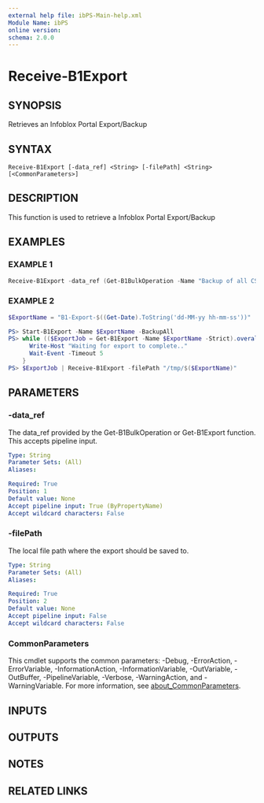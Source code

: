 ```yaml
---
external help file: ibPS-Main-help.xml
Module Name: ibPS
online version:
schema: 2.0.0
---
```


# Receive-B1Export

## SYNOPSIS
Retrieves an Infoblox Portal Export/Backup

## SYNTAX

```
Receive-B1Export [-data_ref] <String> [-filePath] <String> [<CommonParameters>]
```

## DESCRIPTION
This function is used to retrieve a Infoblox Portal Export/Backup

## EXAMPLES

### EXAMPLE 1
```powershell
Receive-B1Export -data_ref (Get-B1BulkOperation -Name "Backup of all CSP data").data_ref -filePath "C:\Backups"
```

### EXAMPLE 2
```powershell
$ExportName = "B1-Export-$((Get-Date).ToString('dd-MM-yy hh-mm-ss'))"

PS> Start-B1Export -Name $ExportName -BackupAll
PS> while (($ExportJob = Get-B1Export -Name $ExportName -Strict).overall_status -ne "Completed") {
      Write-Host "Waiting for export to complete.."
      Wait-Event -Timeout 5
    }
PS> $ExportJob | Receive-B1Export -filePath "/tmp/$($ExportName)"
```

## PARAMETERS

### -data_ref
The data_ref provided by the Get-B1BulkOperation or Get-B1Export function.
This accepts pipeline input.

```yaml
Type: String
Parameter Sets: (All)
Aliases:

Required: True
Position: 1
Default value: None
Accept pipeline input: True (ByPropertyName)
Accept wildcard characters: False
```

### -filePath
The local file path where the export should be saved to.

```yaml
Type: String
Parameter Sets: (All)
Aliases:

Required: True
Position: 2
Default value: None
Accept pipeline input: False
Accept wildcard characters: False
```

### CommonParameters
This cmdlet supports the common parameters: -Debug, -ErrorAction, -ErrorVariable, -InformationAction, -InformationVariable, -OutVariable, -OutBuffer, -PipelineVariable, -Verbose, -WarningAction, and -WarningVariable. For more information, see [about_CommonParameters](http://go.microsoft.com/fwlink/?LinkID=113216).

## INPUTS

## OUTPUTS

## NOTES

## RELATED LINKS
